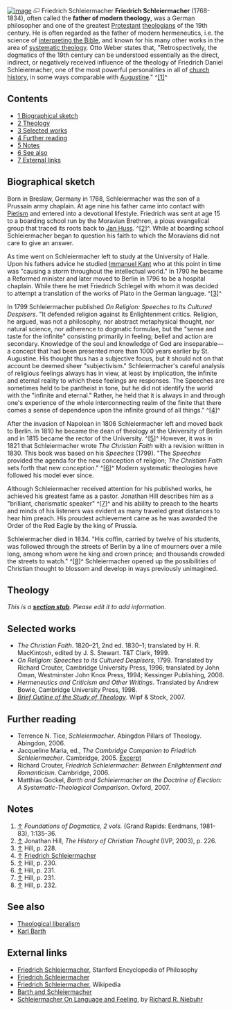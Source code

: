 [![image](images/d/d7/Schleiermacher.jpg)](http://www.theopedia.com/File:Schleiermacher.jpg)
[![image](data:image/png;base64,iVBORw0KGgoAAAANSUhEUgAAAA8AAAALCAAAAACFLIiAAAAAAnRSTlMA/1uRIrUAAABPSURBVAjXY/j///+5vXDwjAHIr26ZAgXZe8H8a/+hoIcw/9nevdVL9+79DuPvzQYZFPUezu8BMZLXgkExnD8HAu6hqv//n+HZVjD4DuUDAKlChD3fj6aPAAAAAElFTkSuQmCC)](http://www.theopedia.com/File:Schleiermacher.jpg "Enlarge")
Friedrich Schleiermacher
**Friedrich Schleiermacher** (1768-1834), often called the
**father of modern theology**, was a German philosopher and one of
the greatest [Protestant](Protestant "Protestant")
[theologians](Theologian "Theologian") of the 19th century. He is
often regarded as the father of modern hermeneutics, i.e. the
science of
[interpreting the Bible](Interpretation_of_the_Bible "Interpretation of the Bible"),
and known for his many other works in the area of
[systematic theology](Systematic_theology "Systematic theology").
Otto Weber states that, "Retrospectively, the dogmatics of the 19th
century can be understood essentially as the direct, indirect, or
negatively received influence of the theology of Friedrich Daniel
Schleiermacher, one of the most powerful personalities in all of
[church history](Church_history "Church history"), in some ways
comparable with [Augustine](Augustine "Augustine")."
^[[1]](#note-0)^

## Contents

-   [1 Biographical sketch](#Biographical_sketch)
-   [2 Theology](#Theology)
-   [3 Selected works](#Selected_works)
-   [4 Further reading](#Further_reading)
-   [5 Notes](#Notes)
-   [6 See also](#See_also)
-   [7 External links](#External_links)

## Biographical sketch

Born in Breslaw, Germany in 1768, Schleiermacher was the son of a
Prussain army chaplain. At age nine his father came into contact
with [Pietism](Pietism "Pietism") and entered into a devotional
lifestyle. Friedrich was sent at age 15 to a boarding school run by
the Moravian Brethren, a pious evangelical group that traced its
roots back to [Jan Huss](Jan_Huss "Jan Huss"). ^[[2]](#note-1)^.
While at boarding school Schleiermacher began to question his faith
to which the Moravians did not care to give an answer.

As time went on Schleiermacher left to study at the University of
Halle. Upon his fathers advice he studied
[Immanuel Kant](Immanuel_Kant "Immanuel Kant") who at this point in
time was "causing a storm throughout the intellectual world." In
1790 he became a Reformed minister and later moved to Berlin in
1796 to be a hospital chaplain. While there he met Friedrich
Schlegel with whom it was decided to attempt a translation of the
works of Plato in the German language. ^[[3]](#note-2)^

In 1799 Schleiermacher published
*On Religion: Speeches to Its Cultured Despisers*. "It defended
religion against its Enlightenment critics. Religion, he argued,
was not a philosophy, nor abstract metaphysical thought, nor
natural science, nor adherence to dogmatic formulae, but the "sense
and taste for the infinite" consisting primarily in feeling; belief
and action are secondary. Knowledge of the soul and knowledge of
God are inseparable—a concept that had been presented more than
1000 years earlier by St. Augustine. His thought thus has a
subjective focus, but it should not on that account be deemed sheer
"subjectivism." Schleiermacher's careful analysis of religious
feelings always has in view, at least by implication, the infinite
and eternal reality to which these feelings are responses. The
Speeches are sometimes held to be pantheist in tone, but he did not
identify the world with the "infinite and eternal." Rather, he held
that it is always in and through one's experience of the whole
interconnecting realm of the finite that there comes a sense of
dependence upon the infinite ground of all things."
^[[4]](#note-3)^

After the invasion of Napolean in 1806 Schleiermacher left and
moved back to Berlin. In 1810 he became the dean of theology at the
University of Berlin and in 1815 became the rector of the
University. ^[[5]](#note-4)^ However, it was in 1821 that
Schleiermacher wrote *The Christian Faith* with a revision written
in 1830. This book was based on his *Speeches* (1799). "The
*Speeches* provided the agenda for the new conception of religion;
*The Christian Faith* sets forth that new conception."
^[[6]](#note-5)^ Modern systematic theologies have followed his
model ever since.

Although Schleiermacher received attention for his published works,
he achieved his greatest fame as a pastor. Jonathan Hill describes
him as a "brilliant, charismatic speaker" ^[[7]](#note-6)^ and his
ability to preach to the hearts and minds of his listeners was
evident as many traveled great distances to hear him preach. His
proudest achievement came as he was awarded the Order of the Red
Eagle by the king of Prussia.

Schleiermacher died in 1834. "His coffin, carried by twelve of his
students, was followed through the streets of Berlin by a line of
mourners over a mile long, among whom were he king and crown
prince; and thousands crowded the streets to watch."
^[[8]](#note-7)^ Schleiermacher opened up the possibilities of
Christian thought to blossom and develop in ways previously
unimagined.

## Theology

*This is a **[section stub](http://www.theopedia.com/Category:Theopedia_sectionstubs "Category:Theopedia sectionstubs")**. Please edit it to add information.*
## Selected works

-   *The Christian Faith*. 1820–21, 2nd ed. 1830–1; translated by
    H. R. MacKintosh, edited by J. S. Stewart. T&T Clark, 1999.
-   *On Religion: Speeches to its Cultured Despisers*, 1799.
    Translated by Richard Crouter, Cambridge University Press, 1996;
    translated by John Oman, Westminster John Knox Press, 1994;
    Kessinger Publishing, 2008.
-   *Hermeneutics and Criticism and Other Writings*. Translated by
    Andrew Bowie, Cambridge University Press, 1998.
-   *[Brief Outline of the Study of Theology](http://books.google.com/books?id=WH0RAAAAYAAJ&printsec=frontcover&dq=intitle:brief+intitle:outline+intitle:of+intitle:the+intitle:study+intitle:of+intitle:theology+inauthor:farrer&lr=&as_brr=0#PPR1,M1)*.
    Wipf & Stock, 2007.

## Further reading

-   Terrence N. Tice, *Schleiermacher*. Abingdon Pillars of
    Theology. Abingdon, 2006.
-   Jacqueline Maria, ed.,
    *The Cambridge Companion to Friedrich Schleiermacher*. Cambridge,
    2005.
    [Excerpt](http://www.cambridge.org/uk/catalogue/catalogue.asp?isbn=052189137X)
-   Richard Crouter,
    *Friedrich Schleiermacher: Between Enlightenment and Romanticism*.
    Cambridge, 2006.
-   Matthias Gockel,
    *Barth and Schleiermacher on the Doctrine of Election: A Systematic-Theological Comparison*.
    Oxford, 2007.

## Notes

1.  [↑](#ref-0) *Foundations of Dogmatics, 2 vols.* (Grand Rapids:
    Eerdmans, 1981-83), 1:135-36.
2.  [↑](#ref-1) Jonathan Hill, *The History of Christian Thought*
    (IVP, 2003), p. 226.
3.  [↑](#ref-2) Hill, p. 228.
4.  [↑](#ref-3)
    [Friedrich Schleiermacher](http://www.island-of-freedom.com/SCHLEIER.HTM)
5.  [↑](#ref-4) Hill, p. 230.
6.  [↑](#ref-5) Hill, p. 231.
7.  [↑](#ref-6) Hill, p. 231.
8.  [↑](#ref-7) Hill, p. 232.

## See also

-   [Theological liberalism](Theological_liberalism "Theological liberalism")
-   [Karl Barth](Karl_Barth "Karl Barth")

## External links

-   [Friedrich Schleiermacher](http://plato.stanford.edu/entries/schleiermacher/),
    Stanford Encyclopedia of Philosophy
-   [Friedrich Schleiermacher](http://www.island-of-freedom.com/SCHLEIER.HTM)
-   [Friedrich Schleiermacher](http://en.wikipedia.org/wiki/Friedrich_Schleiermacher "w:Friedrich Schleiermacher"),
    Wikipedia
-   [Barth and Schleiermacher](http://www.geocities.com/Athens/Oracle/6275/barth.html)
-   [Schleiermacher On Language and Feeling](http://theologytoday.ptsem.edu/jul1960/v17-2-article2.htm),
    by
    [Richard R. Niebuhr](index.php?title=Richard_R._Niebuhr&action=edit&redlink=1 "Richard R. Niebuhr (page does not exist)")



